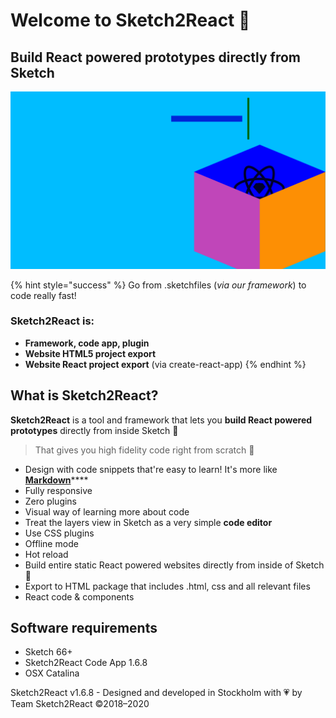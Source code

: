 # Welcome to Sketch2React 🏡

## Build React powered prototypes directly from Sketch

![](.gitbook/assets/1%20%281%29.png)

{% hint style="success" %}
Go from .sketchfiles \(_via our framework_\) to code really fast!

### Sketch2React is:

* **Framework, code app, plugin**
* **Website HTML5 project export**
* **Website React project export** \(via create-react-app\)
{% endhint %}

## What is Sketch2React?

**Sketch2React** is a tool and framework that lets you **build React powered prototypes** directly from inside Sketch 💎

> That gives you high fidelity code right from scratch 💪

* Design with code snippets that're easy to learn! It's more like [**Markdown**](https://en.wikipedia.org/wiki/Markdown)\*\*\*\*
* Fully responsive
* Zero plugins
* Visual way of learning more about code
* Treat the layers view in Sketch as a very simple **code editor**
* Use CSS plugins
* Offline mode
* Hot reload
* Build entire static React powered websites directly from inside of Sketch 🤯
* Export to HTML package that includes .html, css and all relevant files
* React code & components

## Software requirements

* Sketch 66+
* Sketch2React Code App 1.6.8
* OSX Catalina

Sketch2React v1.6.8 - Designed and developed in Stockholm with 💗 by Team Sketch2React ©2018–2020


